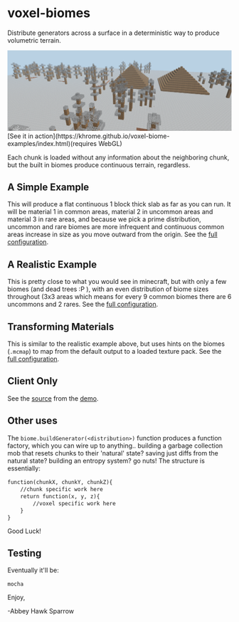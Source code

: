 voxel-biomes
============

Distribute generators across a surface in a deterministic way to produce volumetric terrain.

<img src="https://raw.githubusercontent.com/khrome/voxel-biomes/master/docs/screenshot.png" alt="terrain" width="800px">
[See it in action](https://khrome.github.io/voxel-biome-examples/index.html)(requires WebGL)

Each chunk is loaded without any information about the neighboring chunk, but the built in biomes produce continuous terrain, regardless.

A Simple Example
----------------

This will produce a flat continuous 1 block thick slab as far as you can run. It will be material 1 in common areas, material 2 in uncommon areas and material 3 in rare areas, and because we pick a prime distribution, uncommon and rare biomes are more infrequent and continuous common areas increase in size as you move outward from the origin. See the [full configuration](docs/simple.md).

A Realistic Example
-------------------
This is pretty close to what you would see in minecraft, but with only a few biomes (and dead trees :P ), with an even distribution of biome sizes throughout (3x3 areas which means for every 9 common biomes there are 6 uncommons and 2 rares. See the [full configuration](docs/realistic.md).

Transforming Materials
----------------------
This is similar to the realistic example above, but uses hints on the biomes (`.mcmap`) to map from the default output to a loaded texture pack. See the [full configuration](docs/transform-textures.md).

Client Only
-------------

See the [source](https://github.com/khrome/voxel-biome-examples/blob/master/client.js) from the [demo](https://khrome.github.io/voxel-biome-examples/index.html).

Other uses
----------

The `biome.buildGenerator(<distribution>)` function produces a function factory, which you can wire up to anything.. building a garbage collection mob that resets chunks to their 'natural' state? saving just diffs from the natural state? building an entropy system? go nuts! The structure is essentially:

    function(chunkX, chunkY, chunkZ){
        //chunk specific work here
        return function(x, y, z){
            //voxel specific work here
        }
    }

Good Luck!

Testing
-------
Eventually it'll be:

    mocha

Enjoy,

 -Abbey Hawk Sparrow
